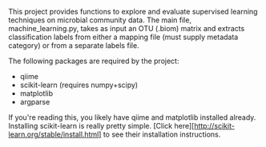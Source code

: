 This project provides functions to explore and evaluate supervised learning techniques on microbial community data.  The main file, machine_learning.py, takes as input an OTU (.biom) matrix and extracts classification labels from either a mapping file (must supply metadata category) or from a separate labels file.  

The following packages are required by the project:
+ qiime
+ scikit-learn (requires numpy+scipy)
+ matplotlib
+ argparse

If you're reading this, you likely have qiime and matplotlib installed already.  Installing scikit-learn is really pretty simple.  [Click here][http://scikit-learn.org/stable/install.html] to see their installation instructions.  

